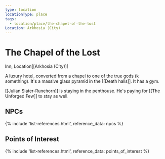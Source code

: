 ```yaml
---
type: location
locationType: place
tags:
  - location/place/the-chapel-of-the-lost
Location: Arkhosia (City)
---
```


# The Chapel of the Lost
Inn, <span class="dataview inline-field"><span class="inline-field-key">Location</span><span class="inline-field-value">[[Arkhosia (City)]]</span></span>

A luxury hotel, converted from a chapel to one of the true gods (k something). It's a massive glass pyramid in the [[Death halls]]. It has a gym.

[[Julian Slater-Runehorn]] is staying in the penthouse. He's paying for [[The Unforged Few]] to stay as well. 

## NPCs
{% include 'list-references.html', reference_data: npcs %}

## Points of Interest
{% include 'list-references.html', reference_data: points_of_interest %}
